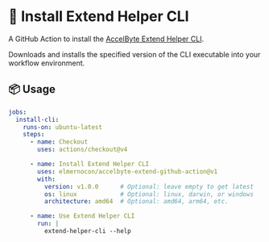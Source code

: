 # 🚀 Install Extend Helper CLI

A GitHub Action to install the [AccelByte Extend Helper CLI](https://github.com/AccelByte/extend-helper-cli).

Downloads and installs the specified version of the CLI executable into your workflow environment.

## 📦 Usage

```yaml
jobs:
  install-cli:
    runs-on: ubuntu-latest
    steps:
      - name: Checkout
        uses: actions/checkout@v4

      - name: Install Extend Helper CLI
        uses: elmernocon/accelbyte-extend-github-action@v1
        with:
          version: v1.0.0      # Optional: leave empty to get latest
          os: linux            # Optional: linux, darwin, or windows
          architecture: amd64  # Optional: amd64, arm64, etc.

      - name: Use Extend Helper CLI
        run: |
          extend-helper-cli --help
```
